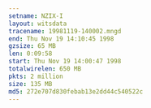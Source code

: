 ```yaml
---
setname: NZIX-I
layout: witsdata
tracename: 19981119-140002.mngd
end: Thu Nov 19 14:10:45 1998
gzsize: 65 MB
len: 0:09:58
start: Thu Nov 19 14:00:47 1998
totalwirelen: 650 MB
pkts: 2 million
size: 135 MB
md5: 272e707d830febab13e2dd44c540522c
---
```

